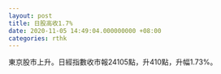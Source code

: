 ```yaml
---
layout: post
title: 日股高收1.7%
date: 2020-11-05 14:49:04.000000000 +08:00
categories: rthk
---
```


東京股市上升。日經指數收市報24105點，升410點，升幅1.73%。
